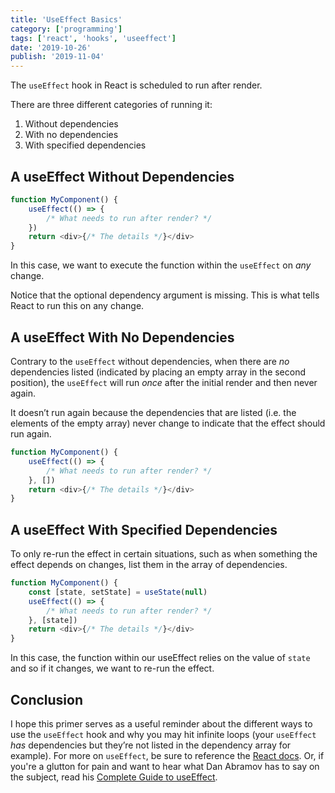 ```yaml
---
title: 'UseEffect Basics'
category: ['programming']
tags: ['react', 'hooks', 'useeffect']
date: '2019-10-26'
publish: '2019-11-04'
---
```


The `useEffect` hook in React is scheduled to run after render.

There are three different categories of running it:

1. Without dependencies
2. With no dependencies
3. With specified dependencies

## A useEffect Without Dependencies

```javascript
function MyComponent() {
    useEffect(() => {
        /* What needs to run after render? */
    })
    return <div>{/* The details */}</div>
}
```

In this case, we want to execute the function within the `useEffect` on _any_ change.

Notice that the optional dependency argument is missing. This is what tells React to run this on any change.

## A useEffect With No Dependencies

Contrary to the `useEffect` without dependencies, when there are _no_ dependencies listed (indicated by placing an empty array in the second position), the `useEffect` will run _once_ after the initial render and then never again.

It doesn’t run again because the dependencies that are listed (i.e. the elements of the empty array) never change to indicate that the effect should run again.

```javascript
function MyComponent() {
    useEffect(() => {
        /* What needs to run after render? */
    }, [])
    return <div>{/* The details */}</div>
}
```

## A useEffect With Specified Dependencies

To only re-run the effect in certain situations, such as when something the effect depends on changes, list them in the array of dependencies.

```javascript
function MyComponent() {
    const [state, setState] = useState(null)
    useEffect(() => {
        /* What needs to run after render? */
    }, [state])
    return <div>{/* The details */}</div>
}
```

In this case, the function within our useEffect relies on the value of `state` and so if it changes, we want to re-run the effect.

## Conclusion

I hope this primer serves as a useful reminder about the different ways to use the `useEffect` hook and why you may hit infinite loops (your `useEffect` _has_ dependencies but they’re not listed in the dependency array for example). For more on `useEffect`, be sure to reference the [React docs](https://reactjs.org/docs/hooks-effect.html). Or, if you're a glutton for pain and want to hear what Dan Abramov has to say on the subject, read his [Complete Guide to useEffect](https://overreacted.io/a-complete-guide-to-useeffect/).
